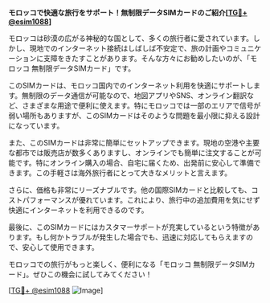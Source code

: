 **モロッコで快適な旅行をサポート！無制限データSIMカードのご紹介[[TG💪+ @esim1088](https://t.me/s/esim1088)]**

モロッコは砂漠の広がる神秘的な国として、多くの旅行者に愛されています。しかし、現地でのインターネット接続はしばしば不安定で、旅の計画やコミュニケーションに支障をきたすことがあります。そんな方々にお勧めしたいのが、「モロッコ 無制限データSIMカード」です。

このSIMカードは、モロッコ国内でのインターネット利用を快適にサポートします。無制限のデータ通信が可能なので、地図アプリやSNS、オンライン翻訳など、さまざまな用途で便利に使えます。特にモロッコでは一部のエリアで信号が弱い場所もありますが、このSIMカードはそのような問題を最小限に抑える設計になっています。

また、このSIMカードは非常に簡単にセットアップできます。現地の空港や主要な都市では販売店が数多くありますし、オンラインでも簡単に注文することが可能です。特にオンライン購入の場合、自宅に届くため、出発前に安心して準備できます。この手軽さは海外旅行者にとって大きなメリットと言えます。

さらに、価格も非常にリーズナブルです。他の国際SIMカードと比較しても、コストパフォーマンスが優れています。これにより、旅行中の追加費用を気にせず快適にインターネットを利用できるのです。

最後に、このSIMカードにはカスタマーサポートが充実しているという特徴があります。もし何かトラブルが発生した場合でも、迅速に対応してもらえますので、安心して使用できます。

モロッコでの旅行がもっと楽しく、便利になる「モロッコ 無制限データSIMカード」。ぜひこの機会に試してみてください！

[[TG💪+ @esim1088](https://t.me/s/esim1088) ![Image](https://i.postimg.cc/Y0z9fWf4/image.png)]